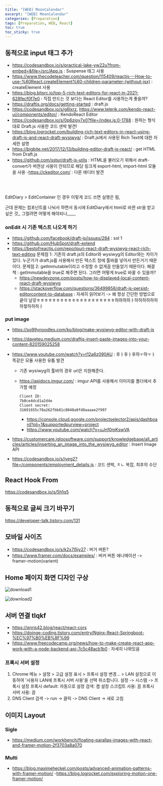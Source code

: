 ```yaml
---
title: "[WEB] MoonCalendar"
excerpt: "[WEB] MoonCalendar"
categories: [Preparation]
tags: [Preparation, WEB, React]
toc: true
toc_sticky: true
---
```


## 동적으로 input 태그 추가

- <https://codesandbox.io/s/practical-lake-yw22u?from-embed=&file=/src/App.js> : Suspense 태그 사용
- <https://www.thecodeteacher.com/question/115409/reactjs---How-to-use-%60React.createElement%60-children-parameter-(without-jsx)> : createElement 사용
- <https://blog.bitsrc.io/top-5-rich-text-editors-for-react-in-2021-628fecf0f7e0> : 직접 만드는 것 보다는 React Editor를 사용하는게 좋을까?
- <https://draftjs.org/docs/getting-started> : draft.js
- <https://codesandbox.io/s/g6lxrz>, <https://www.telerik.com/kendo-react-ui/components/editor/> : KendoReact Editor
- <https://codesandbox.io/s/0p6zjoy7x0?file=/index.js:0-1788> : 원하는 형식대로 Draft.js 사용한 코드 샌박 발견!
- <https://blog.logrocket.com/building-rich-text-editors-in-react-using-draft-js-and-react-draft-wysiwyg/> : Draft.js에서 사용된 Rich Text에 대한 자세한 설명
- <https://bigbite.net/2017/12/13/building-editor-draft-js-react/> : get HTML from Draft.js
- <https://github.com/sstur/draft-js-utils> : HTML을 불러오기 위해서 draft-convert가 버젼상 사용이 안되므로 해당 링크게 export-html, import-html 모듈을 사용 -<https://ckeditor.com/> : 다른 에디터 발견

<br>
<br>

EditDiary > EditContainer 인 경우 이렇게 코드 쓰면 실행은 됨,

근데 문제는 컴포넌트를 나눠서 하면서 동시에 EditDiary에서 html로 바뀐 str을 받고 싶은 것,, 그럴려면 어떻게 해야되나,,,,,,,

### onEdit 시 기존 텍스트 나오게 하기

- <https://github.com/facebook/draft-js/issues/284> : sol 1
- <https://github.com/HubSpot/draft-extend>
- <https://bestofreactjs.com/repo/jpuri-react-draft-wysiwyg-react-rich-text-editing>
  문제점 1: 기존의 draft.js의 Editor와 wysiwyg의 Editor와는 차이가 있다. 누군가가 draft.js를 사용해서 만든 텍스트 창에 툴바를 넣어서 만든거기 때문이다.
  문제점 2: getImmutable이라고 수정할 수 없게끔 만들었기 때문이다.
  해결책 : getImmutable을 true로 해주면 된다. 그러면 어떻게 true로 바꿀 수 있을까?
  - <https://newdevzone.com/posts/how-to-displayed-local-content-react-draft-wysiwyg>
  - <https://stackoverflow.com/questions/36499858/draft-js-persist-editorcontent-to-database> : 자세히 읽어보기 -> 왜 항상 간단한 방법으로 끝이 날갛ㅎㅎㅎㅎㅎㅎㅎㅎㅎㅎㅎㅎㅎㅎㅎㅎㅎㅎㅎㅎ하하하하ㅏ하하하하하하하핳하하하ㅏ

### put image

- <https://so99ynoodles.com/ko/blog/make-wysiwyg-editor-with-draft-js>
- <https://daveteu.medium.com/draftjs-insert-paste-images-into-your-content-820159025258>
- <https://www.youtube.com/watch?v=t12a6z090AU> : 후ㅏ후ㅏ후하ㅜ하ㅜㅏ 똑같은 모듈 사용한 유튭 발견

  - 기존 wysiwyg의 툴바의 경우 url은 지원해준다.
  - <https://apidocs.imgur.com/> : imgur API를 사용해서 이미지를 폴더에서 추가할 예정

    ```txt
    Client ID:
    7b8ce4dcd1a2d4e
    Client secret:
    31691655c78a262fbb81c8048a0fd8aaaae2f997
    ```

    - <https://console.cloud.google.com/projectselector2/apis/dashboard?pli=1&supportedpurview=project>
    - <https://www.youtube.com/watch?v=uJnf0mKswVA>

- <https://customercare.igloosoftware.com/support/knowledgebase/all_articles/articles/inserting_an_image_into_the_wysiwyg_editor> : Insert Image API
- <https://codesandbox.io/s/iyeg2?file=/components/employment_details.js> : 코드 샌박, ㅈㄴ 복잡, 최후의 수단

## React Hook From

<https://codesandbox.io/s/5h1q5>

## 동적으로 글씨 크기 바꾸기

<https://developer-talk.tistory.com/131>

## 모바일 사이즈

- <https://codesandbox.io/s/k2x7l5jy27> : 버거 버튼?
- <https://www.framer.com/docs/examples/> : 버커 버튼 에니메이션 -> framer-motion(varient)

## Home 페이지 화면 디자인 구상

![download1](https://user-images.githubusercontent.com/96654391/185762515-d5ef009f-8a7b-4a9c-879e-5041c8e65655.png) <br>

![download2](https://user-images.githubusercontent.com/96654391/185762517-29391446-91bf-4d3a-a80b-945cd1a0d778.png)

## 서버 연결 tlqkf

- <https://qnrjs42.blog/react/react-cors>
- <https://doinge-coding.tistory.com/entry/Nginx-React-Springboot-%EC%97%B0%EB%8F%99>
- <https://www.freecodecamp.org/news/how-to-make-create-react-app-work-with-a-node-backend-api-7c5c48acb1b0> : 자세히 나와있음

### 프록시 서버 설정

1.  Chrome 메뉴 > 설정 > 고급 설정 표시 > 프록시 설정 변경… > LAN 설정으로 이동하여 '사용자 LAN에 프록시 서버 사용'을 선택 취소합니다.
    설정 -> 시스템 -> 프록시 설정
    프록시 default:
    자동으로 설정 검색: 켬
    설정 스크립트 사용: 끔
    프록시 서버 사용: 끔
2.  DNS Client
    검색 -> run -> 클릭 -> DNS Client -> 새로 고침

## 이미지 Layout

### Sigle

- <https://medium.com/workbench/floating-parallax-images-with-react-and-framer-motion-2f3703a8a070>

### Multi

- <https://blog.maximeheckel.com/posts/advanced-animation-patterns-with-framer-motion/> -<https://blog.logrocket.com/exploring-motion-one-framer-motion/>
